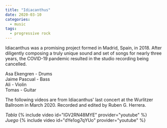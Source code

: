 ```yaml
---
title: "Idiacanthus"
date: 2020-03-10
categories:
  - music
tags:
  - progressive rock
---
```

Idiacanthus was a promising project formed in Madrid, Spain, in 2018. After diligently composing a truly unique sound and set of songs for nearly three years, the COVID-19 pandemic resulted in the studio recording being cancelled.

Asa Ekengren - Drums  
Jaime Pascual - Bass  
Ali - Violin  
Tomas - Guitar  

The following videos are from Idiacanthus' last concert at the Wurlitzer Ballroom in March 2020. Recorded and edited by Ruben G. Herrera.  

*Tabla*
{% include video id="lGV2RN48MYE" provider="youtube" %}  
*Juego*
{% include video id="dYe1og7qYUo" provider="youtube" %}
